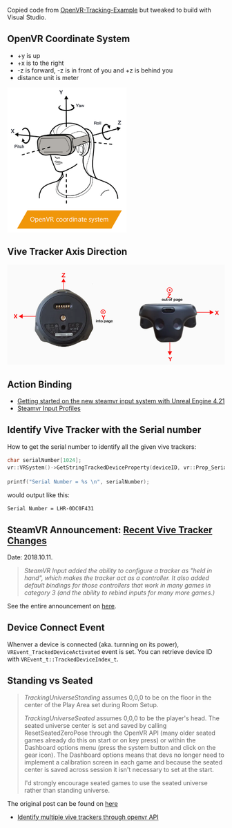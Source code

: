 
Copied code from [
OpenVR-Tracking-Example](https://github.com/osudrl/OpenVR-Tracking-Example) but tweaked to build with Visual Studio. 

## OpenVR Coordinate System

* +y is up
* +x is to the right
* -z is forward, -z is in front of you and +z is behind you
* distance unit is meter


![OpenVR Coordinate System](./openvr_coordinate_system.png)

## Vive Tracker Axis Direction

![Vive Tracker Axis Direction](./tracker-axis.png)

## Action Binding

 * [Getting started on the new steamvr input system with Unreal Engine 4.21](https://medium.com/@runeberg/getting-started-on-the-new-steamvr-input-system-with-unreal-engine-4-21-7856a02f4b38)
 * [Steamvr Input Profiles](https://github.com/ValveSoftware/openvr/wiki/Input-Profiles)


## Identify Vive Tracker with the Serial number

How to get the serial number to identify all the given vive trackers:
```cpp
char serialNumber[1024];
vr::VRSystem()->GetStringTrackedDeviceProperty(deviceID, vr::Prop_SerialNumber_String, serialNumber, sizeof(serialNumber));

printf("Serial Number = %s \n", serialNumber);
```
would output like this:
```
Serial Number = LHR-0DC0F431
```

## SteamVR Announcement: [Recent Vive Tracker Changes](https://steamcommunity.com/games/250820/announcements/detail/1697186829260359619)
Date: 2018.10.11.

>*SteamVR Input added the ability to configure a tracker as "held in hand", which makes the tracker act as a controller. It also added default bindings for those controllers that work in many games in category 3 (and the ability to rebind inputs for many more games.)*

See the entire announcement on [here](https://steamcommunity.com/games/250820/announcements/detail/1697186829260359619).


## Device Connect Event

Whenver a device is connected (aka. turnning on its power), `VREvent_TrackedDeviceActivated` event is set. You can retrieve device ID with `VREvent_t::TrackedDeviceIndex_t`.


## Standing vs Seated

>*TrackingUniverseStanding* assumes 0,0,0 to be on the floor in the center of the Play Area set during Room Setup.
>
>*TrackingUniverseSeated* assumes 0,0,0 to be the player's head. The seated universe center is set and saved by calling ResetSeatedZeroPose through the OpenVR API (many older seated games already do this on start or on key press) or within the Dashboard options menu (press the system button and click on the gear icon). The Dashboard options means that devs no longer need to implement a calibration screen in each game and because the seated center is saved across session it isn't necessary to set at the start.
>
>I'd strongly encourage seated games to use the seated universe rather than standing universe.

The original post can be found on [here](https://steamcommunity.com/app/358720/discussions/0/487877107142761642/)

* [Identify multiple vive trackers through openvr API](https://steamcommunity.com/app/250820/discussions/0/1318835718950502792/)
